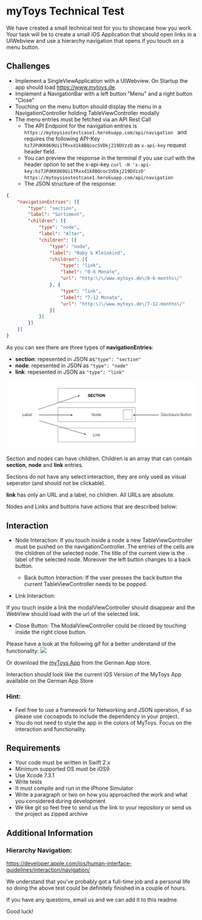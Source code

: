 # myToys Technical Test

We have created a small technical test for you to showcase how you work.
Your task will be to create a small iOS Application that should open links in a UIWebview and use a hierarchy navigation that opens if you touch on a menu button.

## Challenges

- Implement a SingleViewApplication with a UIWebview. On Startup the app should load https://www.mytoys.de.
- Implement a NavigationBar with a left button "Menu" and a right button "Close"
- Touching on the menu button should display the menu in a NavigationController holding TableViewController modally
- The menu entries must be fetched via an API Rest Call
	- The API Endpoint for the navigation entries is ```https://mytoysiostestcase1.herokuapp.com/api/navigation ``` and requires the following API-Key ```hz7JPdKK069Ui1TRxxd1k8BQcocSVDkj219DVzzD``` as ```x-api-key``` request header field.
	- You can preview the response in the terminal if you use curl with the header option to set the x-api-key ``` curl -H 'x-api-key:hz7JPdKK069Ui1TRxxd1k8BQcocSVDkj219DVzzD'  https://mytoysiostestcase1.herokuapp.com/api/navigation ```
	- The JSON structure of the response:
```json
{
	"navigationEntries": [{
		"type": "section",
		"label": "Sortiment",
		"children": [{
			"type": "node",
			"label": "Alter",
			"children": [{
				"type": "node",
				"label": "Baby & Kleinkind",
				"children": [{
					"type": "link",
					"label": "0-6 Monate",
					"url": "http:\/\/www.mytoys.de\/0-6-months\/"
				}, {
					"type": "link",
					"label": "7-12 Monate",
					"url": "http:\/\/www.mytoys.de\/7-12-months\/"
				}]
			}]
		}]
	}]
}
```

As you can see there are three types of **navigationEntries**:

- **section**: repesented in JSON as```"type": "section" ```
- **node**: repesented in JSON as ```"type": "node" ```
- **link**: repesented in JSON as ```"type": "link" ```

<img src="assets/TabelViewCells.png" width="600" />

Section and nodes can have children. Children is an array that can contain **section**, **node** and **link** entries.

Sections do not have any select interaction, they are only used as visual seperator (and should not be clickable).

**link** has only an URL and a label, no children. All URLs are absolute.

Nodes and Links and buttons have actions that are described below:

## Interaction

- Node Interaction:
If you touch inside a node a new TableViewController must be pushed on the navigationController. The entries of the cells are the children of the selected node. The title of the current view is the label of the selected node. Moreover the left button changes to a back button.

	- Back button Interaction: If the user presses the back button the current TableViewController needs to be popped.

- Link Interaction:

If you touch inside a link the modalViewController should disappear and the WebView should load with the url of the selected link.

- Close Button:
	The ModalViewController could be closed by touching inside the right close button.


Please have a look at the following gif for a better understand of the functionality:
<img src="assets/myToysNavigation.gif" width="300" />

 Or download the [myToys App](https://itunes.apple.com/de/app/mytoys-kindermode-und-spielzeug/id1133168701?mt=8) from the German App store.

Interaction should look like the current iOS Version of the MyToys App available on the German App Store


### Hint:
- Feel free to use a framework for Networking and JSON operation, if so please use cocoapods to include the dependency in your project.
- You do not need to style the app in the colors of MyToys. Focus on the interaction and functionality.

## Requirements

- Your code must be written in Swift 2.x
- Minimum supported OS must be iOS9
- Use Xcode 7.3.1
- Write tests
- It must compile and run in the iPhone Simulator
- Write a paragraph or two on how you approached the work and what you considered during development
- We like git so feel free to send us the link to your repository or send us the project as zipped archive

## Additional Information

### Hierarchy Navigation:
https://developer.apple.com/ios/human-interface-guidelines/interaction/navigation/


We understand that you’ve probably got a full-time job and a personal life so doing the above test could be definitely finished in a couple of hours.

If you have any questions, email us and we can add it to this readme.

Good luck!
